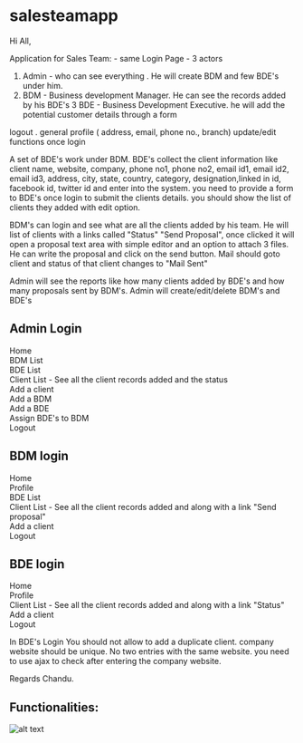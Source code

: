 # salesteamapp

Hi All, 

Application for Sales Team: -
same Login Page - 3 actors

1. Admin   - who can see everything . He will create BDM and few BDE's under him.
2. BDM     -  Business development Manager. He can see the records added by his BDE's
3  BDE      -  Business Development Executive.  he will add the potential customer details through a form

logout . general profile ( address, email, phone no., branch) update/edit functions once login


A set of BDE's  work under BDM. BDE's collect the client information like client name, website, company, phone no1, phone no2, email id1, email id2, email id3,  address, city, state, country, category, designation,linked in id, facebook id, twitter id
and enter into the system. you need to provide a form to BDE's once login to submit the clients details. you should show the list of clients they added with edit option.

BDM's can login and see what are all the clients added by his team. He will list of clients with a links called "Status" "Send Proposal", once clicked it will open a proposal text area with simple editor and an option to attach 3 files. He can write the proposal and click on the  send button. Mail should goto client and status of that client changes to "Mail Sent"

Admin will see the reports like how many clients added by BDE's and how many proposals sent by BDM's. Admin will create/edit/delete  BDM's and BDE's

Admin Login
--------------
Home  
BDM List  
BDE List  
Client List - See all the client records added  and the status  
Add a client  
Add a BDM  
Add a BDE  
Assign BDE's to BDM  
Logout  


BDM  login
------------
Home  
Profile  
BDE List  
Client List - See all the client records added  and along with a link "Send proposal"  
Add a client  
Logout  


BDE  login
------------
Home  
Profile  
Client List - See all the client records added  and along with a link "Status"  
Add a client  
Logout  

In BDE's Login You should not allow to add a duplicate client.  company website should be unique. No two entries with the same website.  you need to use ajax to check after entering the company website.



Regards
Chandu.

Functionalities:
--------------

![alt text](https://github.com/pingslayer/salesteamapp/blob/master/functionalities.jpg)
